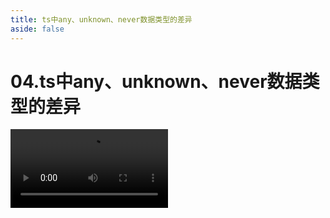 ```yaml
---
title: ts中any、unknown、never数据类型的差异
aside: false
---
```


# 04.ts中any、unknown、never数据类型的差异

<video autoplay src="http://qn.chinavanes.com/interview/typescript-interview/04.ts中any、unknown、never数据类型的差异.mp4" controls controlsList="nodownload" width="50%"/>


